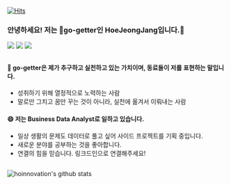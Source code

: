 [![Hits](https://hits.seeyoufarm.com/api/count/incr/badge.svg?url=https%3A%2F%2Fgithub.com%2Fhoinnovation%2Fhit-counter&count_bg=%2379C83D&title_bg=%23555555&icon=azurepipelines.svg&icon_color=%23E7E7E7&title=WELCOME&edge_flat=false)](https://hits.seeyoufarm.com)

### 안녕하세요! 저는 🚀go-getter인 HoeJeongJang입니다.👋
<p>
  <a href="https://h-go-getter.oopy.io/" target="_blank"><img src="https://img.shields.io/badge/My_portfolio-DD0B78?style=flat-square&logo=GitHub%20Sponsors&logoColor=white"/></a>
<a href="http://linkedin.com/in/hoejeong-jang-823b20213" target="_blank"><img src="https://img.shields.io/badge/HoeJeongJang-0A66C2?style=flat-square&logo=Linkedin&logoColor=white"/></a>
  <a href="mailto:hoijung0828@gmail.com" target="_blank"><img src="https://img.shields.io/badge/hoijung0828@gmail.com-EA4335?style=flat-square&logo=Gmail&logoColor=white"/></a>
</p>


## 
#### 🚀 go-getter은 제가 추구하고 실천하고 있는 가치이며, 동료들이 저를 표현하는 말입니다.
* 성취하기 위해 열정적으로 노력하는 사람
* 말로만 그치고 꿈만 꾸는 것이 아니라, 실천에 옮겨서 이뤄내는 사람

#### 😄 저는 Business Data Analyst로 일하고 있습니다.
* 일상 생활의 문제도 데이터로 풀고 싶어 사이드 프로젝트를 기획 중입니다.
* 새로운 분야를 공부하는 것을 좋아합니다.  
* 연결의 힘을 믿습니다. 링크드인으로 연결해주세요!
  

## 
<!-- <p><img src="https://img.shields.io/badge/MySQL-yellow?style=flat&logo=MySQL&logoColor=4479A1"/>&nbsp;&nbsp;<img src="https://img.shields.io/badge/Python-3766AB?style=flat-square&logo=Python&logoColor=white"/></a> <img src="https://img.shields.io/badge/Notion-0052CC?style=flat&logo=Notion&logoColor=black"/>&nbsp;&nbsp;<img src="https://img.shields.io/badge/GitHub-gray?style=flat&logo=GitHub&logoColor=black"/>&nbsp;&nbsp;</p> -->
   
![hoinnovation's github stats](https://github-readme-stats.vercel.app/api?username=hoinnovation&show_icons=true)
